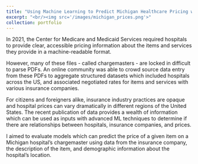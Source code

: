 ```yaml
---
title: "Using Machine Learning to Predict Michigan Healthcare Pricing with Insurance Data"
excerpt: "<br/><img src='/images/michigan_prices.png'>"
collection: portfolio
---
```


<p> In 2021, the Center for Medicare and Medicaid Services required hospitals to provide clear,
accessible pricing information about the items and services they provide in a machine-readable
format. <p>

<p> However, many of these files - called chargemasters - are locked in difficult to parse PDFs. An online community was able 
to crowd source data entry from these PDFs to aggregate structured datasets which included hospitals across the US, and associated
negotiated rates for items and services with various insurance companies. <p>


<p> For citizens and foreigners alike, insurance industry practices are opaque and hospital prices can vary dramatically in different regions of the United States. The recent publication of data provides a wealth of information which can be used as inputs with advanced ML techniques to determine if there are relationships between hospitals, insurance companies, and prices. <p>

<p> I aimed to evaluate models which can predict the price of a given item on a Michigan hospital’s chargemaster using data from the insurance company, the description of the item, and demographic information about the hospital’s location. <p>



